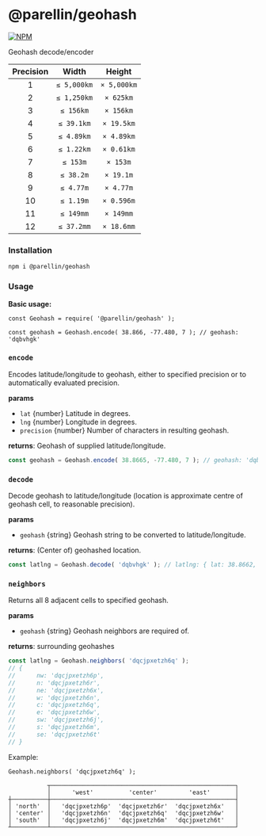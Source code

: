 # @parellin/geohash

[![NPM](https://nodei.co/npm/@parellin/geohash.png?downloads=true&stars=true&downloadRank=true)](https://www.npmjs.com/package/@parellin/lightmap)

Geohash decode/encoder

| Precision | Width       | Height      |
|:---------:|:-----------:|:-----------:|
| 1         | `≤ 5,000km` | `× 5,000km` |
| 2         | `≤ 1,250km` | `× 625km`   |
| 3         | `≤ 156km`   | `× 156km`   |
| 4         | `≤ 39.1km`  | `× 19.5km`  |
| 5         | `≤ 4.89km`  | `× 4.89km`  |
| 6         | `≤ 1.22km`  | `× 0.61km`  |
| 7         | `≤ 153m`    | `× 153m`    |
| 8         | `≤ 38.2m`   | `× 19.1m`   |
| 9         | `≤ 4.77m`   | `× 4.77m`   |
| 10        | `≤ 1.19m`   | `× 0.596m`  |
| 11        | `≤ 149mm`   | `× 149mm`   |
| 12        | `≤ 37.2mm`  | `× 18.6mm`  |

### Installation

`npm i @parellin/geohash`

### Usage

**Basic usage:**
```
const Geohash = require( '@parellin/geohash' );

const geohash = Geohash.encode( 38.866, -77.480, 7 ); // geohash: 'dqbvhgk'
```

### `encode`

Encodes latitude/longitude to geohash, either to specified precision or to automatically evaluated precision.

**params**
- `lat` {number} Latitude in degrees.
- `lng` {number} Longitude in degrees.
- `precision` {number} Number of characters in resulting geohash.

**returns**: Geohash of supplied latitude/longitude.

```javascript
const geohash = Geohash.encode( 38.8665, -77.480, 7 ); // geohash: 'dqbvhgk'
```

### `decode`

Decode geohash to latitude/longitude (location is approximate centre of geohash cell, to reasonable precision).
	 
**params**
- `geohash` {string} Geohash string to be converted to latitude/longitude.

**returns**: (Center of) geohashed location.

```javascript
const latlng = Geohash.decode( 'dqbvhgk' ); // latlng: { lat: 38.8662, lng: -77.4804 }
```

### `neighbors`

Returns all 8 adjacent cells to specified geohash.

**params**
- `geohash` {string} Geohash neighbors are required of.

**returns**: surrounding geohashes

```javascript
const latlng = Geohash.neighbors( 'dqcjpxetzh6q' );
// {
// 		nw: 'dqcjpxetzh6p',
// 		n: 'dqcjpxetzh6r',
// 		ne: 'dqcjpxetzh6x',
// 		w: 'dqcjpxetzh6n',
// 		c: 'dqcjpxetzh6q',
// 		e: 'dqcjpxetzh6w',
// 		sw: 'dqcjpxetzh6j',
// 		s: 'dqcjpxetzh6m',
// 		se: 'dqcjpxetzh6t'
// }
```

Example:

`Geohash.neighbors( 'dqcjpxetzh6q' );`

```
           ┬────────────────────────────────────────────────────┐
           │      'west'          'center'         'east'       │
┼──────────┼────────────────────────────────────────────────────┤
│ 'north'  │   'dqcjpxetzh6p'  'dqcjpxetzh6r'  'dqcjpxetzh6x'   │
│ 'center' │   'dqcjpxetzh6n'  'dqcjpxetzh6q'  'dqcjpxetzh6w'   │
│ 'south'  │   'dqcjpxetzh6j'  'dqcjpxetzh6m'  'dqcjpxetzh6t'   │
┴──────────┴────────────────────────────────────────────────────┘
```

